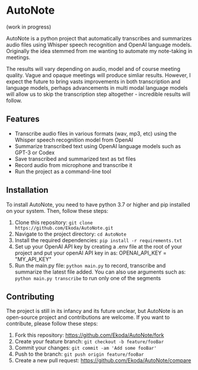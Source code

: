 # AutoNote

(work in progress)

AutoNote is a python project that automatically transcribes and summarizes audio files using Whisper speech recognition and OpenAI language models. Originally the idea stemmed from me wanting to automate my note-taking in meetings.

The results will vary depending on audio, model and of course meeting quality. Vague and opaque meetings will produce simliar results. However, I expect the future to bring vasts improvements in both transcription and language models, perhaps advancements in multi modal language models will allow us to skip the transcription step altogether - incredible results will follow.

## Features

- Transcribe audio files in various formats (wav, mp3, etc) using the Whisper speech recognition model from OpenAI
- Summarize transcribed text using OpenAI language models such as GPT-3 or Codex
- Save transcribed and summarized text as txt files
- Record audio from microphone and transcribe it
- Run the project as a command-line tool

## Installation

To install AutoNote, you need to have python 3.7 or higher and pip installed on your system. Then, follow these steps:

1. Clone this repository: `git clone https://github.com/Ekoda/AutoNote.git`
2. Navigate to the project directory: `cd AutoNote`
3. Install the required dependencies: `pip install -r requirements.txt`
4. Set up your OpenAI API key by creating a .env file at the root of your project and put your openAI API key in as: OPENAI_API_KEY = "MY_API_KEY"
5. Run the main.py file: `python main.py` to record, transcribe and summarize the latest file added. You can also use arguments such as: `python main.py transcribe` to run only one of the segments

## Contributing

The project is still in its infancy and its future unclear, but AutoNote is an open-source project and contributions are welcome. If you want to contribute, please follow these steps:

1. Fork this repository: https://github.com/Ekoda/AutoNote/fork
2. Create your feature branch: `git checkout -b feature/fooBar`
3. Commit your changes: `git commit -am 'Add some fooBar'`
4. Push to the branch: `git push origin feature/fooBar`
5. Create a new pull request: https://github.com/Ekoda/AutoNote/compare
